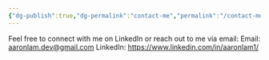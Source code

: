 ```yaml
---
{"dg-publish":true,"dg-permalink":"contact-me","permalink":"/contact-me/"}
---
```


Feel free to connect with me on LinkedIn or reach out to me via email:
Email: aaronlam.dev@gmail.com
LinkedIn: https://www.linkedin.com/in/aaronlam1/